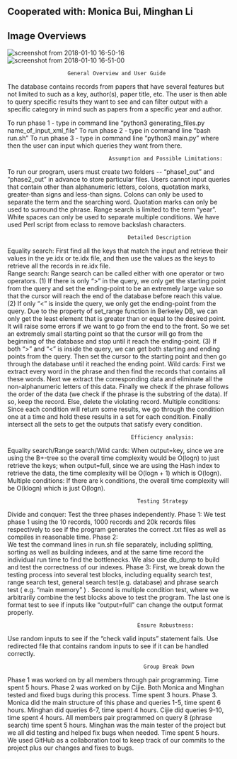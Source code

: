 ## Cooperated with: Monica Bui, Minghan Li
## Image Overviews
![screenshot from 2018-01-10 16-50-16](https://user-images.githubusercontent.com/27936587/34802097-ff3fb378-f628-11e7-9cc7-2d24d95c21a4.png)
![screenshot from 2018-01-10 16-51-00](https://user-images.githubusercontent.com/27936587/34802102-00bddd10-f629-11e7-878d-0c612d0f847c.png)

				       
				       General Overview and User Guide
The database contains records from papers that have several features but not limited to such as a key, author(s), paper title, etc. The user is then able to query specific results they want to see and can filter output with a specific category in mind such as papers from a specific year and author. 

To run phase 1 - type in command line “python3 generating_files.py name_of_input_xml_file”
To run phase 2 - type in command line “bash run.sh”
To run phase 3 - type in command line “python3 main.py” where then the user can input which queries they want from there. 

                                    Assumption and Possible Limitations:
To run our program, users must create two folders -- “phase1_out” and ”phase2_out”  in advance to store particular files.
Users cannot input queries that contain other than alphanumeric letters, colons, quotation marks, greater-than signs and less-than signs. Colons can only be used to separate the term and the searching word. Quotation marks can only be used to surround the phrase. Range search is limited to the term “year”. White spaces can only be used to separate multiple conditions.
We have used Perl script from eclass to remove backslash characters.

                                          Detailed Description
Equality search: First find all the keys that match the input and retrieve their values in the ye.idx or te.idx file, and then use the values as the keys to retrieve all the records in re.idx file.  
Range search: Range search can be called either with one operator or two operators. (1) If there is only “>” in the query, we only get the starting point from the query and set the ending-point to be an extremely large value so that the cursor will reach the end of the database before reach this value. (2) If  only “<” is inside the query, we only get the ending-point from the query. Due to the property of set_range function in Berkeley DB, we can only get the least element that is greater than or equal to the desired point. It will raise some errors if we want to go from the end to the front. So we set an extremely small starting point so that the cursor will go from the beginning of the database and stop until it reach the ending-point. (3) If both “>” and “<” is inside the query, we can get both starting and ending points from the query. Then set the cursor to the starting point and then go through the database until it reached the ending point.
Wild cards: First we extract every word in the phrase and then find the records that contains all these words. Next we extract the corresponding data and eliminate all the non-alphanumeric letters of this data. Finally we check if the phrase follows the order of the data (we check if the phrase is the substring of the data). If so, keep the record. Else, delete the violating record. 
Multiple conditions: Since each condition will return some results, we go through the condition one at a time and hold these results in a set for each condition. Finally intersect all the sets to get the outputs that satisfy every condition.

                                           Efficiency analysis:
Equality search/Range search/Wild cards: When output=key, since we are using the B+-tree so the overall time complexity would be O(logn) to just retrieve the keys; when output=full, since we are using the Hash index to retrieve the data, the time complexity will be O(logn + 1) which is O(logn).
Multiple conditions: If there are k conditions, the overall time complexity will be O(klogn) which is just O(logn).

                                             Testing Strategy
Divide and conquer: Test the three phases independently.
Phase 1:
We test phase 1 using the 10 records, 1000 records and 20k records files respectively to see if the program generates the correct .txt files as well as compiles in reasonable time.
Phase 2:	
We test the command lines in run.sh file separately, including splitting, sorting as well as building indexes, and at the same time record the individual run time to find the bottlenecks.
We also use db_dump to build and test the correctness of our indexes.
Phase 3:
First,  we break down the testing process into several test blocks, including equality search test, range search test, general search test(e.g. database)  and phrase search test ( e.g. “main memory” ) .
Second is multiple condition test,  where we arbitrarily combine the test blocks above to test the program.
The last one  is format test to see if  inputs like “output=full” can change the output format properly. 
	
                                             Ensure Robustness: 
Use random inputs to see if the  “check valid inputs” statement fails.
Use redirected file that contains random inputs to see if it can be handled correctly.


                                               Group Break Down
Phase 1 was worked on by all members through pair programming. Time spent 5 hours.
Phase 2 was worked on by Cijie. Both Monica and Minghan tested and fixed bugs during this process. Time spent 3 hours.
Phase 3. Monica did the main structure of this phase and queries 1-5, time spent 6 hours. Minghan did queries 6-7, time spent 4 hours. Cijie did queries 9-10, time spent 4 hours. All members pair programmed on query 8 (phrase search) time spent 5 hours. 
Minghan was the main tester of the project but we all did testing and helped fix bugs when needed. Time spent 5 hours. 
We used GitHub as a collaboration tool to keep track of our commits to the project plus our changes and fixes to bugs. 



